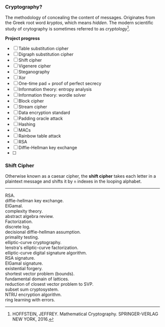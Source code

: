 ### Cryptography?
The methodology of concealing the content of messages. Originates from the Greek root word _kryptos_, which means _hidden_. The modern scientific study of crytography is sometimes referred to as _cryptology_[^1].

[^1]: HOFFSTEIN, JEFFREY. Mathematical Cryptography. SPRINGER-VERLAG NEW YORK, 2016. 

**Project progress**

- [ ] Table substitution cipher
- [ ] Digraph substitution cipher
- [ ] Shift cipher
- [ ] Vigenere cipher
- [ ] Steganography
- [ ] Xor
- [ ] One-time pad + proof of perfect secrecy
- [ ] Information theory: entropy analysis
- [ ] Information theory: wordle solver
- [ ] Block cipher
- [ ] Stream cipher
- [ ] Data encryption standard
- [ ] Padding oracle attack
- [ ] Hashing
- [ ] MACs
- [ ] Rainbow table attack
- [ ] RSA
- [ ] Diffie-Hellman key exchange
- [ ] 

### Shift Cipher
Otherwise known as a caesar cipher, the **shift cipher** takes each letter in a plaintext message and shifts it by `n` indexes in the looping alphabet.

----------------------

RSA.  
diffie-hellman key exchange.  
ElGamal.  
complexity theory.  
abstract algebra review.  
Factorization.  
discrete log.  
decisional diffie-hellman assumption.  
primality testing.  
elliptic-curve cryptography.  
lenstra's elliptic-curve factorization.  
elliptic-curve digital signature algorithm.  
RSA signature.  
ElGamal signature.  
existential forgery.  
shortest vector problem (bounds).  
fundamental domain of lattices.  
reduction of closest vector problem to SVP.  
subset sum cryptosystem.  
NTRU encryption algorithm.  
ring learning with errors.  
 


